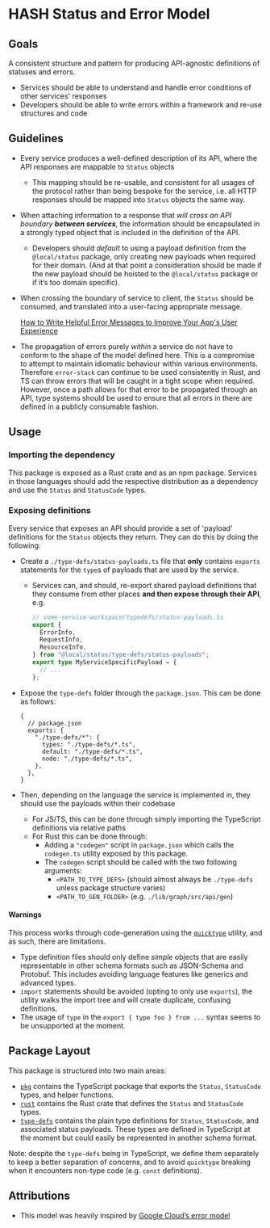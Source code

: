 # HASH Status and Error Model

## Goals

A consistent structure and pattern for producing API-agnostic definitions of statuses and errors.

- Services should be able to understand and handle error conditions of other services' responses
- Developers should be able to write errors within a framework and re-use structures and code

## Guidelines

- Every service produces a well-defined description of its API, where the API responses are mappable to `Status` objects
  - This mapping should be re-usable, and consistent for all usages of the protocol rather than being bespoke for the service, i.e. all HTTP responses should be mapped into `Status` objects the same way.
- When attaching information to a response that _will cross an API boundary **between services**,_ the information should be encapsulated in a strongly typed object that is included in the definition of the API.
  - Developers should _default_ to using a payload definition from the `@local/status` package, only creating new payloads when required for their domain. (And at that point a consideration should be made if the new payload should be hoisted to the `@local/status` package or if it’s too domain specific).
- When crossing the boundary of service to client, the `Status` should be consumed, and translated into a user-facing appropriate message.

  [How to Write Helpful Error Messages to Improve Your App's User Experience](https://www.freecodecamp.org/news/how-to-write-helpful-error-messages-to-improve-your-apps-ux/)

- The propagation of errors purely _within_ a service do not have to conform to the shape of the model defined here. This is a compromise to attempt to maintain idiomatic behaviour within various environments. Therefore `error-stack` can continue to be used consistently in Rust, and TS can throw errors that will be caught in a tight scope when required. However, once a path allows for that error to be propagated through an API, type systems should be used to ensure that all errors in there are defined in a publicly consumable fashion.

## Usage

### Importing the dependency

This package is exposed as a Rust crate and as an npm package. Services in those languages should add the respective
distribution as a dependency and use the `Status` and `StatusCode` types.

### Exposing definitions

Every service that exposes an API should provide a set of 'payload' definitions for the `Status` objects they return.
They can do this by doing the following:

- Create a `./type-defs/status-payloads.ts` file that **only** contains `exports` statements for the `type`s of payloads that are used by the service.

  - Services can, and should, re-export shared payload definitions that they consume from other places **and then expose through their API**, e.g.

    ```ts
    // some-service-workspace/typedefs/status-payloads.ts
    export {
      ErrorInfo,
      RequestInfo,
      ResourceInfo,
    } from "@local/status/type-defs/status-payloads";
    export type MyServiceSpecificPayload = {
      // ...
    };
    ```

- Expose the `type-defs` folder through the `package.json`.
  This can be done as follows:

  ```json5
  {
    // package.json
    exports: {
      "./type-defs/*": {
        types: "./type-defs/*.ts",
        default: "./type-defs/*.ts",
        node: "./type-defs/*.ts",
      },
    },
  }
  ```

- Then, depending on the language the service is implemented in, they should use the payloads within their codebase
  - For JS/TS, this can be done through simply importing the TypeScript definitions via relative paths
  - For Rust this can be done through:
    - Adding a `"codegen"` script in `package.json` which calls the `codegen.ts` utility exposed by this package.
    - The `codegen` script should be called with the two following arguments:
      - `<PATH_TO_TYPE_DEFS>` (should almost always be `./type-defs` unless package structure varies)
      - `<PATH_TO_GEN_FOLDER>` (e.g. `./lib/graph/src/api/gen`)

#### Warnings

This process works through code-generation using the [`quicktype`](https://github.com/quicktype/quicktype) utility, and as such, there are limitations.

- Type definition files should only define _simple_ objects that are easily representable in other schema formats such as JSON-Schema and Protobuf.
  This includes avoiding language features like generics and advanced types.
- `import` statements should be avoided (opting to only use `exports`), the utility walks the import tree and will create duplicate, confusing definitions.
- The usage of `type` in the `export { type foo } from ...` syntax seems to be unsupported at the moment.

## Package Layout

This package is structured into two main areas:

- [`pkg`](./pkg) contains the TypeScript package that exports the `Status`, `StatusCode` types, and helper functions.
- [`rust`](./rust) contains the Rust crate that defines the `Status` and `StatusCode` types.
- [`type-defs`](./type-defs) contains the plain type definitions for `Status`, `StatusCode`, and associated status payloads. These types are defined in TypeScript at the moment but could easily be represented in another schema format.

Note: despite the `type-defs` being in TypeScript, we define them separately to keep a better separation of concerns, and to avoid `quicktype` breaking when it encounters non-type code (e.g. `const` definitions).

## Attributions

- This model was heavily inspired by [Google Cloud’s error model](https://cloud.google.com/apis/design/errors)
